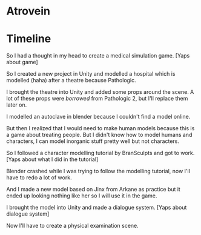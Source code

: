 # Atrovein

# Timeline

So I had a thought in my head to create a medical simulation game. [Yaps about game]

So I created a new project in Unity and modelled a hospital which is modelled (haha) after a theatre
because Pathologic.

I brought the theatre into Unity and added some props around the scene. A lot of these props were *borrowed*
from Pathologic 2, but I'll replace them later on.

I modelled an autoclave in blender because I couldn't find a model online.

But then I realized that I would need to make human models because this is a game about treating people.
But I didn't know how to model humans and characters, I can model inorganic stuff pretty well but not characters.

So I followed a character modelling tutorial by BranSculpts and got to work. [Yaps about what I did in the tutorial]

Blender crashed while I was trying to follow the modelling tutorial, now I'll have to redo a lot of work.

And I made a new model based on Jinx from Arkane as practice but it ended up looking nothing like her so I will 
use it in the game.

I brought the model into Unity and made a dialogue system. [Yaps about dialogue system]

Now I'll have to create a physical examination scene.
